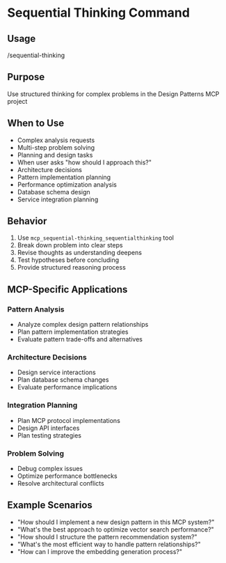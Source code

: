 # Sequential Thinking Command

## Usage

/sequential-thinking

## Purpose

Use structured thinking for complex problems in the Design Patterns MCP project

## When to Use

- Complex analysis requests
- Multi-step problem solving
- Planning and design tasks
- When user asks "how should I approach this?"
- Architecture decisions
- Pattern implementation planning
- Performance optimization analysis
- Database schema design
- Service integration planning

## Behavior

1. Use `mcp_sequential-thinking_sequentialthinking` tool
2. Break down problem into clear steps
3. Revise thoughts as understanding deepens
4. Test hypotheses before concluding
5. Provide structured reasoning process

## MCP-Specific Applications

### Pattern Analysis
- Analyze complex design pattern relationships
- Plan pattern implementation strategies
- Evaluate pattern trade-offs and alternatives

### Architecture Decisions
- Design service interactions
- Plan database schema changes
- Evaluate performance implications

### Integration Planning
- Plan MCP protocol implementations
- Design API interfaces
- Plan testing strategies

### Problem Solving
- Debug complex issues
- Optimize performance bottlenecks
- Resolve architectural conflicts

## Example Scenarios

- "How should I implement a new design pattern in this MCP system?"
- "What's the best approach to optimize vector search performance?"
- "How should I structure the pattern recommendation system?"
- "What's the most efficient way to handle pattern relationships?"
- "How can I improve the embedding generation process?"
